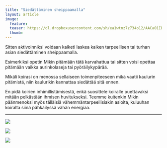 ```yaml
---
title: "Siedättäminen sheippaamalla"
layout: article
image:
  feature:
  teaser: https://dl.dropboxusercontent.com/sh/ea1wtnz7z734o12/AACaO1IEjLsEJ5J7EPhxCbG-a/aktivointi/siedattaminen-sheippaamalla/IMG29753-245px.jpg
  thumb:
---
```


Sitten aktivoinniksi voidaan kaiketi laskea kaiken tarpeellisen tai turhan asian siedättäminen sheippaamalla.

Esimerkiksi opetin Mikin pitämään tätä karvahattua tai sitten voisi opettaa pitämään vaikka aurinkolaseja tai pyöräilykypärää.

Mikäli koirasi on menossa sellaiseen toimenpiteeseen mikä vaatii kaulurin pitämistä, niin kaulurikin kannattaa siedättää sitä ennen.

En pidä koirien inhimillistämisestä, enkä suosittele koiralle puettavaksi mitään pelkästään ihmisen huvitukseksi. Teemme kuitenkin Mikin päänmenoksi myös tälläisiä vähemmäntarpeellisiakin asioita, kuluuhan koiralta siinä pähkäilyssä vähän energiaa.

---

[![](https://dl.dropboxusercontent.com/sh/ea1wtnz7z734o12/AABbRAyCT9CPhhPKf-Axxl1fa/aktivointi/siedattaminen-sheippaamalla/IMG29753_2-800px.jpg)](https://dl.dropboxusercontent.com/sh/ea1wtnz7z734o12/AADXnW0vZncM6CtLbKAbYodea/aktivointi/siedattaminen-sheippaamalla/IMG29753_2.jpg)

[![](https://dl.dropboxusercontent.com/sh/ea1wtnz7z734o12/AAD85Goq4QitTjqV0DxrnUsZa/aktivointi/siedattaminen-sheippaamalla/IMG23810_2-800px.jpg)](https://dl.dropboxusercontent.com/sh/ea1wtnz7z734o12/AAAPy6svDntkAK27ZGlldlTSa/aktivointi/siedattaminen-sheippaamalla/IMG23810_2.jpg)

[![](https://dl.dropboxusercontent.com/sh/ea1wtnz7z734o12/AADpjCws7YMyivjSPhMgnUZWa/aktivointi/siedattaminen-sheippaamalla/DSC58327-800px.jpg)](https://dl.dropboxusercontent.com/sh/ea1wtnz7z734o12/AAB_yaFPJE1Qd_EKP5T3KwZ8a/aktivointi/siedattaminen-sheippaamalla/DSC58327.jpg)
